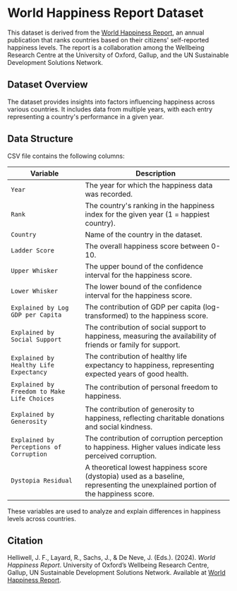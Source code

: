 

# World Happiness Report Dataset

This dataset is derived from the [World Happiness Report](https://worldhappiness.report/),
an annual publication that ranks countries based on their citizens' self-reported happiness levels. 
The report is a collaboration among the Wellbeing Research Centre at the University of Oxford, Gallup, and 
the UN Sustainable Development Solutions Network.

## Dataset Overview

The dataset provides insights into factors influencing happiness across various countries. 
It includes data from multiple years, with each entry representing a country's performance in a given year.

## Data Structure

CSV file contains the following columns:

| Variable | Description |
|----------|-------------|
| `Year` | The year for which the happiness data was recorded. |
| `Rank` | The country's ranking in the happiness index for the given year (1 = happiest country). |
| `Country` | Name of the country in the dataset. |
| `Ladder Score` | The overall happiness score between 0-10. |
| `Upper Whisker` | The upper bound of the confidence interval for the happiness score. |
| `Lower Whisker` | The lower bound of the confidence interval for the happiness score. |
| `Explained by Log GDP per Capita` | The contribution of GDP per capita (log-transformed) to the happiness score. |
| `Explained by Social Support` | The contribution of social support to happiness, measuring the availability of friends or family for support. |
| `Explained by Healthy Life Expectancy` | The contribution of healthy life expectancy to happiness, representing expected years of good health. |
| `Explained by Freedom to Make Life Choices` | The contribution of personal freedom to happiness. |
| `Explained by Generosity` | The contribution of generosity to happiness, reflecting charitable donations and social kindness. |
| `Explained by Perceptions of Corruption` | The contribution of corruption perception to happiness. Higher values indicate less perceived corruption. |
| `Dystopia Residual` | A theoretical lowest happiness score (dystopia) used as a baseline, representing the unexplained portion of the happiness score. |

These variables are used to analyze and explain differences in happiness levels across countries.


## Citation
Helliwell, J. F., Layard, R., Sachs, J., & De Neve, J. (Eds.). (2024). *World Happiness Report*. 
University of Oxford’s Wellbeing Research Centre, Gallup, UN Sustainable Development Solutions Network.
Available at [World Happiness Report](https://worldhappiness.report/).

